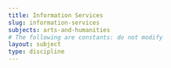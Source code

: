 ```yaml
---
title: Information Services
slug: information-services
subjects: arts-and-humanities
# The following are constants: do not modify
layout: subject
type: discipline
---
```

